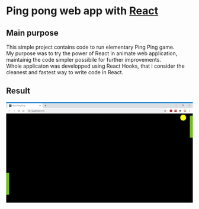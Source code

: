 # Ping pong web app with [React](https://reactjs.org/)

## Main purpose

This simple project contains code to run elementary Ping Ping game.
<br />
My purpose was to try the power of React in animate web application, maintainig the code simpler possibile for further improvements.
<br />
Whole applicaton was developped using React Hooks, that i consider the cleanest and fastest way to write code in React.

## Result
![result-ping-pong](https://github.com/gaggioma/ReactPingPong/blob/main/src/assets/img/ping-pong.gif)